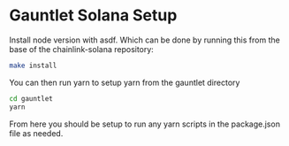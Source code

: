 # Gauntlet Solana Setup

Install node version with asdf. Which can be done by running this from the base of the chainlink-solana repository:

```bash
make install
```

You can then run yarn to setup yarn from the gauntlet directory

```bash
cd gauntlet
yarn
```

From here you should be setup to run any yarn scripts in the package.json file as needed.

